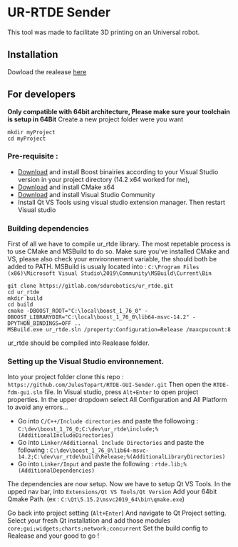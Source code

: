 # UR-RTDE Sender
This tool was made to facilitate 3D printing on an Universal robot.

## Installation

Dowload the realease [here]()



## For developers

**Only compatible with 64bit architecture, Please make sure your toolchain is setup in 64Bit**
Create a new project folder were you want

```
mkdir myProject
cd myProject
```

### Pre-requisite :
 - [Download](https://sourceforge.net/projects/boost/files/boost-binaries/1.76.0) and install Boost binairies according to your Visual Studio version in your project directory (14.2 x64 worked for me),
 - [Download](https://cmake.org/download/) and install CMake x64
 - [Download](https://visualstudio.microsoft.com/fr/vs/) and install Visual Studio Community
 - Install Qt VS Tools using visual studio extension manager. Then restart Visual studio
 
 
### Building dependencies

First of all we have to compile ur_rtde library. The most repetable process is to use CMake and MSBuild to do so.
Make sure you've installed CMake and VS, please also check your environnement variable, the should both be added to PATH.
MSBuild is usualy located into : ```C:\Program Files (x86)\Microsoft Visual Studio\2019\Community\MSBuild\Current\Bin```



```
git clone https://gitlab.com/sdurobotics/ur_rtde.git
cd ur_rtde
mkdir build
cd build
cmake -DBOOST_ROOT="C:\local\boost_1_76_0" -DBOOST_LIBRARYDIR="C:\local\boost_1_76_0\lib64-msvc-14.2" -DPYTHON_BINDINGS=OFF ..
MSBuild.exe ur_rtde.sln /property:Configuration=Release /maxcpucount:8
```

ur_rtde should be compiled into Realease folder.

### Setting up the Visual Studio environnement.

Into your project folder clone this repo : ```https://github.com/JulesTopart/RTDE-GUI-Sender.git```
Then open the ```RTDE-fdm-gui.sln``` file.
In Visual studio, press ```Alt+Enter``` to open project properties.
In the upper dropdown select All Configuration and All Platform to avoid any errors...

 - Go into ```C/C++/Include directories``` and paste the followoing : ```C:\dev\boost_1_76_0;C:\dev\ur_rtde\include;%(AdditionalIncludeDirectories)```
 - Go into ```Linker/Additionnal Include Directories``` and paste the following : ```C:\dev\boost_1_76_0\lib64-msvc-14.2;C:\dev\ur_rtde\build\Release;%(AdditionalLibraryDirectories)```
 - Go into ```Linker/Input``` and paste the following : ```rtde.lib;%(AdditionalDependencies)```

The dependencies are now setup. Now we have to setup Qt VS Tools. In the upped nav bar, into ```Extensions/Qt VS Tools/Qt Version```
Add your 64bit Qmake Path. (ex : ```C:\Qt\5.15.2\msvc2019_64\bin\qmake.exe```)

Go back into project setting (```Alt+Enter```) And navigate to Qt Project setting. 
Select your fresh Qt installation and add those modules ```core;gui;widgets;charts;network;concurrent```
Set the build config to Realease and your good to go !
